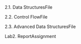 2.1. Data StructuresFile

2.2. Control FlowFile

2.3. Advanced Data StructuresFile

Lab2. ReportAssignment
